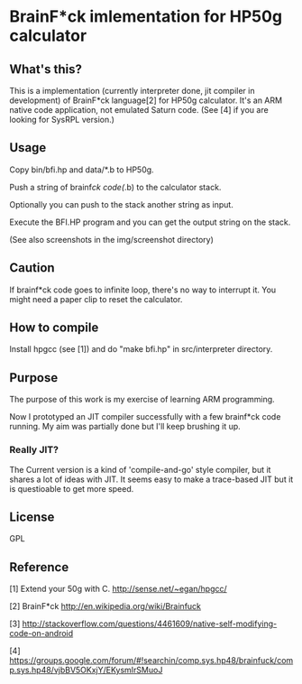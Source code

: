 # BrainF*ck imlementation for HP50g calculator

## What's this?
This is a implementation (currently interpreter done, jit compiler in development) of BrainF*ck language[2] for HP50g calculator.
It's an ARM native code application, not emulated Saturn code.
(See [4] if you are looking for SysRPL version.)


## Usage
Copy bin/bfi.hp and data/*.b to HP50g.

Push a string of brainf*ck code(*.b) to the calculator stack.

Optionally you can push to the stack another string as input.

Execute the BFI.HP program and you can get the output string on the stack.

(See also screenshots in the img/screenshot directory)

## Caution
If brainf*ck code goes to infinite loop, there's no way to interrupt it.
You might need a paper clip to reset the calculator.


## How to compile
Install hpgcc (see [1]) and do "make bfi.hp" in src/interpreter directory.


## Purpose
The purpose of this work is my exercise of learning ARM programming.

Now I prototyped an JIT compiler successfully with a few brainf*ck code running.
My aim was partially done but I'll keep brushing it up.

### Really JIT?
The Current version is a kind of 'compile-and-go' style compiler,
but it shares a lot of ideas with JIT.
It seems easy to make a trace-based JIT but it is questioable to get more speed.


## License
GPL


## Reference
[1] Extend your 50g with C. http://sense.net/~egan/hpgcc/

[2] BrainF*ck http://en.wikipedia.org/wiki/Brainfuck

[3] http://stackoverflow.com/questions/4461609/native-self-modifying-code-on-android

[4] https://groups.google.com/forum/#!searchin/comp.sys.hp48/brainfuck/comp.sys.hp48/vjbBV5OKxjY/EKysmIrSMuoJ
